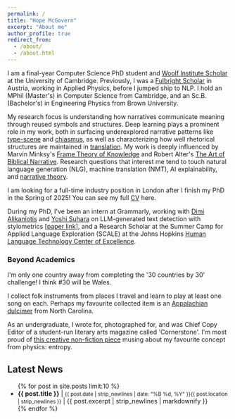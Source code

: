 ```yaml
---
permalink: /
title: "Hope McGovern"
excerpt: "About me"
author_profile: true
redirect_from: 
  - /about/
  - /about.html
---
```


I am a final-year Computer Science PhD student and [Woolf Institute Scholar](https://www.woolf.cam.ac.uk/people/hope-mcgovern) at the University of Cambridge. Previously, I was a [Fulbright Scholar](https://fulbrightscholars.org/) in Austria, working in Applied Physics, before I jumped ship to NLP. I hold an MPhil (Master's) in Computer Science from Cambridge, and an Sc.B. (Bachelor's) in Engineering Physics from Brown University.

My research focus is understanding how narratives communicate meaning through reused symbols and structures. Deep learning plays a prominent role in my work, both in surfacing underexplored narrative patterns like [type-scene](https://aclanthology.org/2024.ml4al-1.26/) and [chiasmus](https://arxiv.org/abs/2501.10739), as well as characterizing how well rhetorical structures are maintained in [translation](https://arxiv.org/abs/2501.10731). My work is deeply influenced by Marvin Minksy's [Frame Theory of Knowledge](https://courses.media.mit.edu/2004spring/mas966/Minsky%201974%20Framework%20for%20knowledge.pdf) and Robert Alter's [The Art of Biblical Narrative](https://en.wikipedia.org/wiki/The_Art_of_Biblical_Narrative). Research questions that interest me tend to touch natural language generation (NLG), machine translation (NMT), AI explainability, and [narrative theory](https://aclanthology.org/2021.emnlp-main.26/).

I am looking for a full-time industry position in London after I finish my PhD in the Spring of 2025! You can see my full [CV](https://www.canva.com/design/DAGXlIu9WP4/9ZzHRbzJ6fWK5foUnz7URg/view?utm_content=DAGXlIu9WP4&utm_campaign=designshare&utm_medium=link2&utm_source=uniquelinks&utlId=h07703e10f1) here.

During my PhD, I've been an intern at Grammarly, working with [Dimi Alikaniotis](https://scholar.google.gr/citations?user=8ZsPobcAAAAJ&hl=en) and [Yoshi Suhara](https://yoshi-suhara.com/) on LLM-generated text detection with stylometrics [[paper link](https://aclanthology.org/2025.genaidetect-1.6/)], and a Research Scholar at the Summer Camp for Applied Language Exploration (SCALE) at the Johns Hopkins [Human Language Technology Center of Excellence](https://hltcoe.jhu.edu/). 


### Beyond Academics
I'm only one country away from completing the '30 countries by 30' challenge! I think #30 will be Wales.

I collect folk instruments from places I travel and learn to play at least one song on each. Perhaps my favourite collected item is an [Appalachian  dulcimer](https://www.youtube.com/watch?v=rZWZ7KpB5Zg) from North Carolina.

As an undergraduate, I wrote for, photographed for, and was Chief Copy Editor of a student-run literary arts magazine called 'Cornerstone'. I'm most proud of [this creative non-fiction piece](https://viewer.joomag.com/wanderers-spring-2017/0019178001494728390/p18) musing about my favourite concept from physics: entropy.



<div class="news-widget">
    <h2>Latest News</h2>
    <ul>
        {% for post in site.posts limit:10 %}
            <li>
                <strong>{{ post.title }}</strong> | <small>{{ post.date | strip_newlines | date: "%B %d, %Y" }}{{ post.location | strip_newlines }}</small> | {{ post.excerpt | strip_newlines | markdownify }} 
            </li>
        {% endfor %}
    </ul>
</div>



